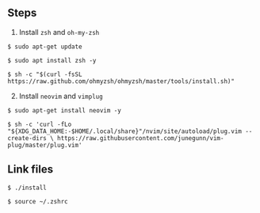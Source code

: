 ## Steps

1. Install `zsh` and `oh-my-zsh`

`$ sudo apt-get update`

`$ sudo apt install zsh -y`

`$ sh -c "$(curl -fsSL https://raw.github.com/ohmyzsh/ohmyzsh/master/tools/install.sh)"`

2. Install `neovim` and `vimplug`

`$ sudo apt-get install neovim -y`

`$ sh -c 'curl -fLo "${XDG_DATA_HOME:-$HOME/.local/share}"/nvim/site/autoload/plug.vim --create-dirs \
       https://raw.githubusercontent.com/junegunn/vim-plug/master/plug.vim'`

## Link files

`$ ./install`

`$ source ~/.zshrc`
